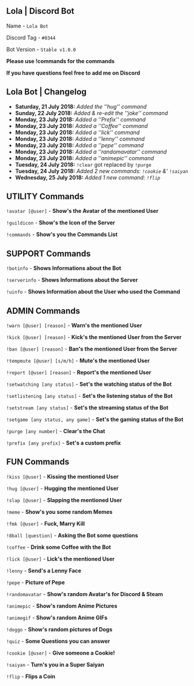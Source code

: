 Lola | Discord Bot
------------------

Name - `Lola Bot`

Discord Tag - `#0344`

Bot Version - `Stable v1.0.0`

**Please use !commands for the commands**

**If you have questions feel free to add me on Discord**

Lola Bot | Changelog
--------------------

+ **Saturday, 21 July 2018:** _Added the ''hug'' command_
+ **Sunday, 22 July 2018:** _Added & re-edit the ''joke'' command_
+ **Monday, 23 July 2018:** _Added a ''Prefix'' command_
+ **Monday, 23 July 2018:** _Added a ''Coffee'' command_
+ **Monday, 23 July 2018:** _Added a ''lick'' command_
+ **Monday, 23 July 2018:** _Added a ''lenny'' command_
+ **Monday, 23 July 2018:** _Added a ''pepe'' command_
+ **Monday, 23 July 2018:** _Added a ''randomavatar'' command_
+ **Monday, 23 July 2018:** _Added a ''animepic'' command_
+ **Tuesday, 24 July 2018:** `!clear` got replaced by `!purge`
+ **Tuesday, 24 July 2018:** _Added 2 new commands: `!cookie` &' `!saiyan`_
+ **Wednesday, 25 July 2018:** _Added 1 new command: `!flip`_

UTILITY Commands
----------------

`!avatar [@user]` - **Show's the Avatar of the mentioned User**

`!guildicon` - **Show's the Icon of the Server**

`!commands` - **Show's you the Commands List**

SUPPORT Commands
----------------

`!botinfo` - **Shows Informations about the Bot**

`!serverinfo` - **Shows Informations about the Server**

`!uinfo` - **Shows Information about the User who used the Command**

ADMIN Commands
--------------

`!warn [@user] [reason]` - **Warn's the mentioned User**

`!kick [@user] [reason]` - **Kick's the mentioned User from the Server**

`!ban [@user] [reason]` - **Ban's the mentioned User from the Server**

`!tempmute [@user] [s/m/h]` - **Mute's the mentioned User**

`!report [@user] [reason]` - **Report's the mentioned User**

`!setwatching [any status]` - **Set's the watching status of the Bot**

`!setlistening [any status]` - **Set's the listening status of the Bot**

`!setstream [any status]` - **Set's the streaming status of the Bot**

`!setgame [any status, any game]` - **Set's the gaming status of the Bot**

`!purge [any number]` - **Clear's the Chat**

`!prefix [any prefix]` - **Set's a custom prefix**

FUN Commands
------------

`!kiss [@user]` - **Kissing the mentioned User**

`!hug [@user]` - **Hugging the mentioned User**

`!slap [@user]` - **Slapping the mentioned User**

`!meme` - **Show's you some random Memes**

`!fmk [@user]` - **Fuck, Marry Kill**

`!8ball [question]` - **Asking the Bot some questions**

`!coffee` - **Drink some Coffee with the Bot**

`!lick [@user]` - **Lick's the mentioned User**

`!lenny` - **Send's a Lenny Face**

`!pepe` - **Picture of Pepe**

`!randomavatar` - **Show's random Avatar's for Discord & Steam**

`!animepic` - **Show's random Anime Pictures**

`!animegif` - **Show's random Anime GIFs**

`!doggo` - **Show's random pictures of Dogs**

`!quiz` - **Some Questions you can answer**

`!cookie [@user]` - **Give someone a Cookie!**

`!saiyan` - **Turn's you in a Super Saiyan**

`!flip` - **Flips a Coin**
